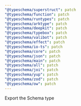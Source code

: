```yaml
---
"@typeschema/superstruct": patch
"@typeschema/function": patch
"@typeschema/runtypes": patch
"@typeschema/arktype": patch
"@typeschema/deepkit": patch
"@typeschema/typebox": patch
"@typeschema/valibot": patch
"@typeschema/effect": patch
"@typeschema/io-ts": patch
"@typeschema/core": patch
"@typeschema/json": patch
"@typeschema/main": patch
"@typeschema/all": patch
"@typeschema/joi": patch
"@typeschema/yup": patch
"@typeschema/zod": patch
"@typeschema/ow": patch
---
```


Export the Schema type
